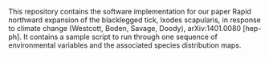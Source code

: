 

This repository contains the software implementation for our paper Rapid northward expansion of the blacklegged tick, Ixodes scapularis, in response to climate change (Westcott, Boden, Savage, Doody), arXiv:1401.0080 [hep-ph]. It contains a sample script to run through one sequence of environmental variables and the associated species distribution maps.
